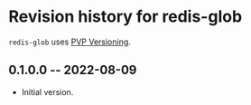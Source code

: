 # Revision history for redis-glob

`redis-glob` uses [PVP Versioning][1].

## 0.1.0.0 -- 2022-08-09

* Initial version.

[1]: https://pvp.haskell.org
